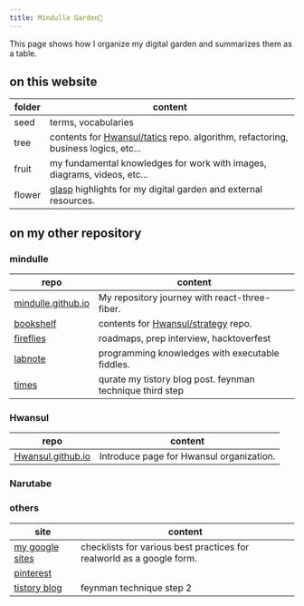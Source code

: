 ```yaml
---
title: Mindulle Garden🌱
---
```

This page shows how I organize my digital garden and summarizes them as a table.

## on this website
| folder | content                                                                                                                 |
| ------ | ----------------------------------------------------------------------------------------------------------------------- |
| seed   | terms, vocabularies                                                                                                     |
| tree   | contents for [Hwansul/tatics](https://github.com/Hwansul/tactics) repo. algorithm, refactoring, business logics, etc... |
| fruit  | my fundamental knowledges for work with images, diagrams, videos, etc...                                                       |
| flower | [glasp](https://glasp.co) highlights for my digital garden and external resources.                                      |

## on my other repository
### mindulle
| repo                                                                 | content                                                                    |
| -------------------------------------------------------------------- | -------------------------------------------------------------------------- |
| [mindulle.github.io](https://github.com/mindulle/mindulle.github.io) | My repository journey with react-three-fiber.                                |
| [bookshelf](https://mindulle.github.io/bookshelf)                    | contents for [Hwansul/strategy](https://github.com/Hwansul/strategy) repo. |
| [fireflies](https://fireflies.mindulle.vercel.app)                   | roadmaps, prep interview, hacktoverfest                                    |
| [labnote](https://mindulle.gitlab.io)                                | programming knowledges with executable fiddles.                            |
| [times](https://mindulletimes.web.app/)                              | qurate my tistory blog post. feynman technique third step                  |

### Hwansul
| repo                                                              | content                                       |
| ----------------------------------------------------------------- | --------------------------------------------- |
| [Hwansul.github.io](https://github.com/Hwansul/Hwansul.github.io) | Introduce page for Hwansul organization.  |

### Narutabe

### others
| site                                                            | content                                                               |
| --------------------------------------------------------------- | --------------------------------------------------------------------- |
| [my google sites](https://sites.google.com/view/mindulleoffice) | checklists for various best practices for realworld as a google form. |
| [pinterest](https://www.pinterest.co.kr/mindullestudio)                                                       |                                                                       |
| [tistory blog](https://mindulle.tistory.com)                                                    | feynman technique step 2                                              |
